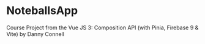 # NoteballsApp
Course Project from the Vue JS 3: Composition API (with Pinia, Firebase 9 &amp; Vite) by Danny Connell
